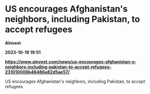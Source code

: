 # US encourages Afghanistan's neighbors, including Pakistan, to accept refugees
**AInvest**

**2023-10-19 19:51**

**https://www.ainvest.com/news/us-encourages-afghanistan-s-neighbors-including-pakistan-to-accept-refugees-231010006b48486a82d5ae57/**

US encourages Afghanistan's neighbors, including Pakistan, to accept refugees